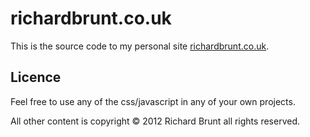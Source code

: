 # richardbrunt.co.uk

This is the source code to my personal site [richardbrunt.co.uk](http://richardbrunt.co.uk).

## Licence

Feel free to use any of the css/javascript in any of your own projects. 

All other content is copyright © 2012 Richard Brunt all rights reserved.